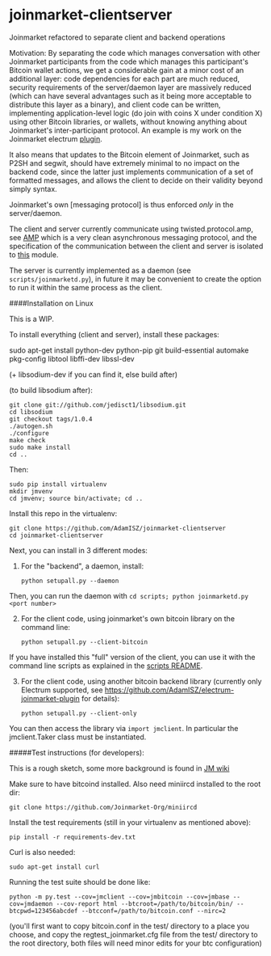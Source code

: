 # joinmarket-clientserver
Joinmarket refactored to separate client and backend operations

Motivation: By separating the code which manages conversation with other
Joinmarket participants from the code which manages this participant's Bitcoin
wallet actions, we get a considerable gain at a minor cost of an additional layer:
code dependencies for each part are much reduced, security requirements of the 
server/daemon layer are massively reduced (which can have several advantages such as
it being more acceptable to distribute this layer as a binary), and client code
can be written, implementing application-level logic (do join with coins X under condition X)
using other Bitcoin libraries, or wallets, without knowing anything about
Joinmarket's inter-participant protocol. An example is my work on the Joinmarket
electrum [plugin](https://github.com/AdamISZ/electrum-joinmarket-plugin).

It also
means that updates to the Bitcoin element of Joinmarket, such as P2SH and segwit, should
have extremely minimal to no impact on the backend code, since the latter just implements
communication of a set of formatted messages, and allows the client to decide on
their validity beyond simply syntax.

Joinmarket's own [messaging protocol] is thus enforced *only* in the server/daemon.

The client and server currently communicate using twisted.protocol.amp, see
[AMP](https://amp-protocol.net/) which is a very clean asynchronous messaging protocol,
and the specification of the communication between the client and server is isolated to
[this](https://github.com/AdamISZ/joinmarket-clientserver/blob/master/jmbase/commands.py) module.

The server is currently implemented as a daemon (see `scripts/joinmarketd.py`), in future
it may be convenient to create the option to run it within the same process as the client.


####Installation on Linux

This is a WIP.

To install everything (client and server), install these packages:

sudo apt-get install python-dev python-pip git build-essential
automake pkg-config libtool libffi-dev libssl-dev

(+ libsodium-dev if you can find it, else build after)

(to build libsodium after):

    git clone git://github.com/jedisct1/libsodium.git
    cd libsodium
    git checkout tags/1.0.4
    ./autogen.sh
    ./configure
    make check
    sudo make install
    cd ..

Then:

    sudo pip install virtualenv
    mkdir jmvenv
    cd jmvenv; source bin/activate; cd ..

Install this repo in the virtualenv:

    git clone https://github.com/AdamISZ/joinmarket-clientserver
    cd joinmarket-clientserver
    
Next, you can install in 3 different modes:

1. For the "backend", a daemon, install:

    `python setupall.py --daemon`

 Then, you can run the daemon with `cd scripts; python joinmarketd.py <port number>`
 
2. For the client code, using joinmarket's own bitcoin library on the command line:
 
    `python setupall.py --client-bitcoin`

If you have installed this "full" version of the client, you can use it with the
command line scripts as explained in the [scripts README](https://github.com/AdamISZ/joinmarket-clientserver/tree/master/scripts).

3. For the client code, using another bitcoin backend library (currently only Electrum
supported, see https://github.com/AdamISZ/electrum-joinmarket-plugin for details):

    `python setupall.py --client-only`

 You can then access the library via `import jmclient`. In particular the
 jmclient.Taker class must be instantiated.

#####Test instructions (for developers):

This is a rough sketch, some more background is found in [JM wiki](https://github.com/Joinmarket-Org/joinmarket/wiki/Testing)

Make sure to have bitcoind installed. Also need miniircd installed to the root dir:

    git clone https://github.com/Joinmarket-Org/miniircd

Install the test requirements (still in your virtualenv as mentioned above):

    pip install -r requirements-dev.txt

Curl is also needed:

    sudo apt-get install curl

Running the test suite should be done like:

    python -m py.test --cov=jmclient --cov=jmbitcoin --cov=jmbase --cov=jmdaemon --cov-report html --btcroot=/path/to/bitcoin/bin/ --btcpwd=123456abcdef --btcconf=/path/to/bitcoin.conf --nirc=2
    
(you'll first want to copy bitcoin.conf in the test/ directory to a place you choose, and
copy the regtest_joinmarket.cfg file from the test/ directory to the root directory,
both files will need minor edits for your btc configuration)
